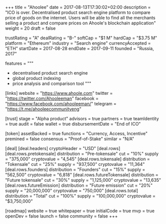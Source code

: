 +++
title = "Ahoolee"
date = 2017-08-13T17:30:02+02:00
description = "ICO is over. Decentralised product search engine platform to compare price of goods on the internet. Users will be able to find all the merchants selling a product and compare prices on Ahoole's blockchain application"
weight = 20
draft = false

trustRating = "A"
dealRating = "B-"
softCap = "$1 M"
hardCap = "$3.75 M"
platform = "Ethereum"
industry = "Search engine"
currencyAccepted = "ETH"
startDate = 2017-08-28
endDate = 2017-09-11
founded = "Russia, 2017"

features = """
- decentralised product search engine
- global product indexing
- price analysis and comparison tool
"""

[links]
  website = "https://www.ahoole.com"
  twitter = "https://twitter.com/Ahooleeman"
  facebook = "https://www.facebook.com/ahooleeman/"
  telegram = "https://t.me/ahooleecommunityeng"

[trust]
  stage = "Alpha product"
  advisors = true
  partners = true
  teamIdentity = true
  audit = false
  wallet = true
  disbursementDate = "End of ICO"

[token]
  assetBacked = true
  functions = "Currency, Access, Incentive"
  premined = false
  consensus = "Proof-of-Stake"
  similar = "N/A"

[deal]
  [deal.headers]
    cryptoHeader = "USD"
  [deal.rows]
    [deal.rows.pretokensale]
      distribution = "Pre-tokensale"
      cut = "10%"
      supply = "375,000"
      cryptovalue = "4,545"
    [deal.rows.tokensale]
      distribution = "Tokensale"
      cut = "25%"
      supply = "937,500"
      cryptovalue = "11,364"
    [deal.rows.founders]
      distribution = "Founders"
      cut = "15%"
      supply = "562,500"
      cryptovalue = "6,818"
    [deal.rows.futureTokensale]
      distribution = "Future tokensale"
      cut = "30%"
      supply = "1,125,000"
      cryptovalue = "13,635"
    [deal.rows.futureEmission]
      distribution = "Future emission"
      cut = "20%"
      supply = "20,000,000"
      cryptovalue = "750,000"
    [deal.rows.total]
      distribution = "Total"
      cut = "100%"
      supply = "100,000,000"
      cryptovalue = "$3,750,000"

[roadmap]
  website = true
  whitepaper = true
  initialCode = true
  mvp = true
  openDev = false
  launch = false
  community = false
+++
